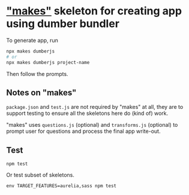 # ["makes"](https://github.com/makesjs/makes) skeleton for creating app using dumber bundler

To generate app, run
```sh
npx makes dumberjs
# or
npx makes dumberjs project-name
```
Then follow the prompts.

## Notes on "makes"

`package.json` and `test.js` are not required by "makes" at all, they are to support testing to ensure all the skeletons here do (kind of) work.

"makes" uses `questions.js` (optional) and `transforms.js` (optional) to prompt user for questions and process the final app write-out.

## Test

    npm test

Or test subset of skeletons.

    env TARGET_FEATURES=aurelia,sass npm test
